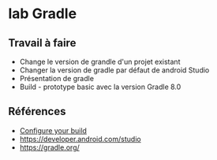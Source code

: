 # lab Gradle

## Travail à faire 

- Change le version de grandle d'un projet existant
- Changer la version de gradle par défaut de android Studio
- Présentation de gradle 
- Build - prototype basic avec la version Gradle 8.0

## Références 
- [Configure your build](https://developer.android.com/build)
- https://developer.android.com/studio
- https://gradle.org/